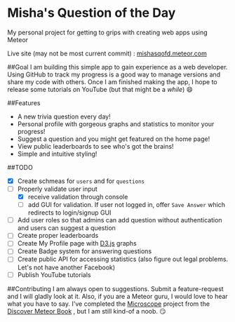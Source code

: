 # Misha's Question of the Day

My personal project for getting to grips with creating web apps using Meteor

Live site (may not be most current commit) : [mishasqofd.meteor.com](http://mishasqofd.meteor.com)<br>


##Goal
I am building this simple app to gain experience as a web developer. Using GitHub to track my progress is a good way to manage versions and share my code with others. Once I am finished making the app, I hope to release some tutorials on YouTube (but that might be a *while*) :smile:

##Features
 - A new trivia question every day!
 - Personal profile with gorgeous graphs and statistics to monitor your progress!
 - Suggest a question and you might get featured on the home page!
 - View public leaderboards to see who's got the brains!
 - Simple and intuitive styling!
 
 
##TODO
- [x] Create schmeas for `users` and for `questions`
- [ ] Properly validate user input
  - [x] receive validation through console
  - [ ] add GUI for validation. If user not logged in, offer `Save Answer` which redirects to login/signup GUI
- [ ] Add user roles so that admins can add question without authentication and users can suggest a question
- [ ] Create proper leaderboards
- [ ] Create My Profile page with [D3.js](http://d3js.org/) graphs
- [ ] Create Badge system for answering questions
- [ ] Create public API for accessing statistics (also figure out legal problems. Let's not have another Facebook)
- [ ] Publish YouTube tutorials

##Contributing
I am always open to suggestions. Submit a feature-request and I will gladly look at it. Also, if you are a Meteor guru, I would love to hear what you have to say. I've completed the [Microscope](https://github.com/DiscoverMeteor/Microscope) project from the [Discover Meteor Book](https://www.discovermeteor.com/) , but I am still kind-of a noob. :smirk:
 
